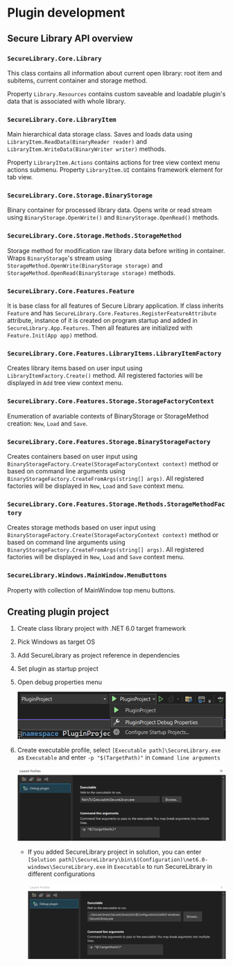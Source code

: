 # Plugin development
## Secure Library API overview
### `SecureLibrary.Core.Library`
This class contains all information about current open library: root item and subitems, current container and storage method.

Property `Library.Resources` contains custom saveable and loadable plugin's data that is associated with whole library.

### `SecureLibrary.Core.LibraryItem`
Main hierarchical data storage class. Saves and loads data using `LibraryItem.ReadData(BinaryReader reader)` and `LibraryItem.WriteData(BinaryWriter writer)` methods.

Property `LibraryItem.Actions` contains actions for tree view context menu actions submenu.
Property `LibraryItem.UI` contains framework element for tab view.

### `SecureLibrary.Core.Storage.BinaryStorage`
Binary container for processed library data. Opens write or read stream using `BinaryStorage.OpenWrite()` and `BinaryStorage.OpenRead()` methods.

### `SecureLibrary.Core.Storage.Methods.StorageMethod`
Storage method for modification raw library data before writing in container. Wraps `BinaryStorage`'s stream using `StorageMethod.OpenWrite(BinaryStorage storage)` and `StorageMethod.OpenRead(BinaryStorage storage)` methods.

### `SecureLibrary.Core.Features.Feature`
It is base class for all features of Secure Library application. If class inherits `Feature` and has `SecureLibrary.Core.Features.RegisterFeatureAttribute` attribute, instance of it is created on program startup and added in `SecureLibrary.App.Features`. Then all features are initialized with `Feature.Init(App app)` method.

### `SecureLibrary.Core.Features.LibraryItems.LibraryItemFactory`
Creates library items based on user input using `LibraryItemFactory.Create()` method. All registered factories will be displayed in `Add` tree view context menu.

### `SecureLibrary.Core.Features.Storage.StorageFactoryContext`
Enumeration of avariable contexts of BinaryStorage or StorageMethod creation: `New`,  `Load` and `Save`.

### `SecureLibrary.Core.Features.Storage.BinaryStorageFactory`
Creates containers based on user input using `BinaryStorageFactory.Create(StorageFactoryContext context)` method or based on command line arguments using `BinaryStorageFactory.CreateFromArgs(string[] args)`. All registered factories will be displayed in `New`, `Load` and `Save` context menu.

### `SecureLibrary.Core.Features.Storage.Methods.StorageMethodFactory`
Creates storage methods based on user input using `BinaryStorageFactory.Create(StorageFactoryContext context)` method or based on command line arguments using `BinaryStorageFactory.CreateFromArgs(string[] args)`. All registered factories will be displayed in `New`, `Load` and `Save` context menu.

### `SecureLibrary.Windows.MainWindow.MenuButtons`
Property with collection of MainWindow top menu buttons.

## Creating plugin project
1. Create class library project with .NET 6.0 target framework
2. Pick Windows as target OS
3. Add SecureLibrary as project reference in dependencies
4. Set plugin as startup project
5. Open debug properties menu

	![Screenshot](Screenshots/9.png)

7. Create executable profile, select `[Executable path]\SecureLibrary.exe` as `Executable` and enter `-p "$(TargetPath)"` in `Command line arguments` 

	![Screenshot](Screenshots/10.png)

	- If you added SecureLibrary project in solution, you can enter `[Solution path]\SecureLibrary\bin\$(Configuration)\net6.0-windows\SecureLibrary.exe` in `Executable` to run SecureLibrary in different configurations

		![Screenshot](Screenshots/11.png)
